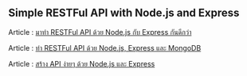 ## Simple RESTFul API with Node.js and Express


Article : [มาทำ RESTFul API ด้วย Node.js กับ Express กันดีกว่า](https://www.devahoy.com/blog/2014/09/restful-api-with-node-js-and-express)

Article : [ทำ RESTFul API ด้วย Node.js, Express และ MongoDB](https://devahoy.com/blog/2014/11/restful-api-with-node-js-and-mongodb/)

Article : [สร้าง API ง่ายๆ ด้วย Node.js และ Express](https://medium.com/siamhtml/%E0%B8%AA%E0%B8%A3%E0%B9%89%E0%B8%B2%E0%B8%87-api-%E0%B8%87%E0%B9%88%E0%B8%B2%E0%B8%A2%E0%B9%86-%E0%B8%94%E0%B9%89%E0%B8%A7%E0%B8%A2-node-js-%E0%B9%81%E0%B8%A5%E0%B8%B0-express-a277b7992f9)

